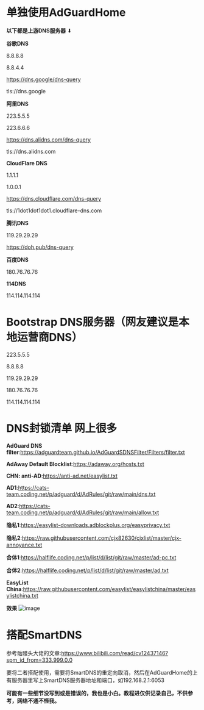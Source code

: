 # 单独使用AdGuardHome
**以下都是上游DNS服务器**
⬇

**谷歌DNS**

8.8.8.8

8.8.4.4

https://dns.google/dns-query

tls://dns.google

**阿里DNS**

223.5.5.5

223.6.6.6

https://dns.alidns.com/dns-query

tls://dns.alidns.com

**CloudFlare DNS**

1.1.1.1

1.0.0.1

https://dns.cloudflare.com/dns-query

tls://1dot1dot1dot1.cloudflare-dns.com

**腾讯DNS**

119.29.29.29

https://doh.pub/dns-query

**百度DNS**

180.76.76.76

**114DNS**

114.114.114.114

# Bootstrap DNS服务器（网友建议是本地运营商DNS）

223.5.5.5

8.8.8.8

119.29.29.29

180.76.76.76

114.114.114.114

# DNS封锁清单 网上很多
**AdGuard DNS filter**:https://adguardteam.github.io/AdGuardSDNSFilter/Filters/filter.txt 

**AdAway Default Blocklist**:https://adaway.org/hosts.txt 

**CHN: anti-AD**:https://anti-ad.net/easylist.txt

**AD1**:https://cats-team.coding.net/p/adguard/d/AdRules/git/raw/main/dns.txt 

**AD2**:https://cats-team.coding.net/p/adguard/d/AdRules/git/raw/main/allow.txt

**隐私1**:https://easylist-downloads.adblockplus.org/easyprivacy.txt

**隐私2**:https://raw.githubusercontent.com/cjx82630/cjxlist/master/cjx-annoyance.txt

**合体1**:https://halflife.coding.net/p/list/d/list/git/raw/master/ad-pc.txt

**合体2**:https://halflife.coding.net/p/list/d/list/git/raw/master/ad.txt

**EasyList China**:https://raw.githubusercontent.com/easylist/easylistchina/master/easylistchina.txt

**效果**
![image](https://user-images.githubusercontent.com/33445700/155882746-7768d612-e2bd-4128-8c3f-14827d7fa4d1.png)


# 搭配SmartDNS
参考骷髅头大佬的文章:https://www.bilibili.com/read/cv12437146?spm_id_from=333.999.0.0

要将二者搭配使用，需要将SmartDNS的重定向取消，然后在AdGuardHome的上有服务器里写上SmartDNS服务器地址和端口，如192.168.2.1:6053

**可能有一些细节没写到或是错误的，我也是小白。教程进仅供记录自己，不供参考，网络不通不怪我。**
